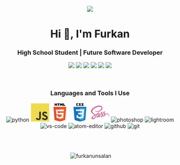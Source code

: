 <p align="center">
  <img src="https://furkanunsalan.com/images/banner-removebg-preview.png" height="200"/>
</p>
<h1 align="center">Hi 👋, I'm Furkan</h1>
<h3 align="center">High School Student | Future Software Developer</h3>
<p align="center">
<a target="_blank" href="https://furkanunsalan.com"><img src="http://furkanunsalan.com/images/websitePanel.png"/></a>
<a href="mailto:contact@furkanunsalan.com"><img src="http://furkanunsalan.com/images/mailPanel.png"/></a>
<a target="_blank" href="https://instagram.com/furkanunsalan"><img src="http://furkanunsalan.com/images/instaPanel.png"/></a>
<a target="_blank" href="https://www.reddit.com/user/Siflious"><img src="http://furkanunsalan.com/images/redditPanel.png"/></a>
<a target="_blank" href="https://open.spotify.com/user/furkanunsalan"><img src="http://furkanunsalan.com/images/spotifyPanel.png"/></a>
<a target="_blank" href="https://twitter.com/furkanunsalan"><img src="http://furkanunsalan.com/images/twitterPanel.png"/></a>
</p>

<br>

<h3 align="center">Languages and Tools I Use</h3>
<p align="center"><img src="https://upload.wikimedia.org/wikipedia/commons/thumb/c/c3/Python-logo-notext.svg/1200px-Python-logo-notext.svg.png" alt="python" width="50" height="50"/>
<img src="https://raw.githubusercontent.com/devicons/devicon/master/icons/javascript/javascript-original.svg" alt="javascript" width="50" height="50"/>
<img src="https://raw.githubusercontent.com/devicons/devicon/master/icons/html5/html5-original-wordmark.svg" alt="html5" width="50" height="50"/>
<img src="https://raw.githubusercontent.com/devicons/devicon/master/icons/css3/css3-original-wordmark.svg" alt="css3" width="50" height="50"/>
<img src="https://raw.githubusercontent.com/devicons/devicon/master/icons/sass/sass-original.svg" alt="sass" width="50" height="50"/>
<img src="https://cdn.freelogovectors.net/wp-content/uploads/2020/07/adobe-photoshop-logo.png" alt="photoshop" width="50" height="50"/>
<img src="https://insmac.org/uploads/posts/2020-08/1597638534_lightroom-classic.png" alt="lightroom" width="50" height="50"/>
<img src="https://upload.wikimedia.org/wikipedia/commons/thumb/9/9a/Visual_Studio_Code_1.35_icon.svg/2048px-Visual_Studio_Code_1.35_icon.svg.png" alt="vs-code" width="50" height="50"/>
<img src="https://seeklogo.com/images/A/atom-logo-19BD90FF87-seeklogo.com.png" alt="atom-editor" width="50" height="50"/>
<img src="https://upload.wikimedia.org/wikipedia/commons/thumb/a/ae/Github-desktop-logo-symbol.svg/1024px-Github-desktop-logo-symbol.svg.png" alt="github" width="50" height="50"/>
<img src="https://git-scm.com/images/logos/downloads/Git-Icon-1788C.png" alt="git" width="50" height="50"/> </p>

<br>
<br>
<p align="center">&nbsp;<img align="center" src="https://github-readme-stats.vercel.app/api?username=furkanunsalan&show_icons=true" alt="furkanunsalan" /></p>
